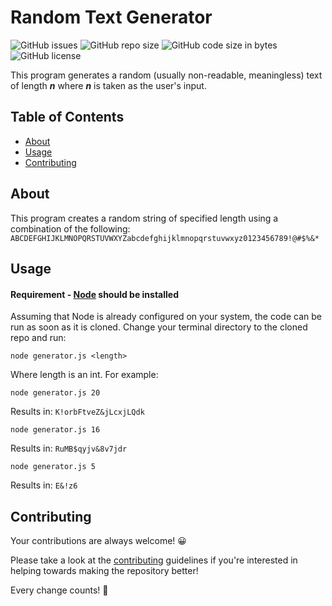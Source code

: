 
# Random Text Generator

![GitHub issues](https://img.shields.io/github/issues/V-Shadbolt/RandomStringGenerator?style=for-the-badge)
![GitHub repo size](https://img.shields.io/github/repo-size/V-Shadbolt/RandomStringGenerator?style=for-the-badge)
![GitHub code size in bytes](https://img.shields.io/github/languages/code-size/V-Shadbolt/RandomStringGenerator?style=for-the-badge)
![GitHub license](https://img.shields.io/github/license/V-Shadbolt/RandomStringGenerator?style=for-the-badge)

This program generates a random (usually non-readable, meaningless) text of length ***n*** where ***n*** is taken as the user's input.  

## Table of Contents

- [About](#about)
- [Usage](#usage)
- [Contributing](#contributing)

## About 

This program creates a random string of specified length using a combination of the following:
`ABCDEFGHIJKLMNOPQRSTUVWXYZabcdefghijklmnopqrstuvwxyz0123456789!@#$%&*`

## Usage 

#### Requirement - [Node](https://nodejs.org/en/) should be installed

Assuming that Node is already configured on your system, the code can be run as soon as it is cloned. Change your terminal directory to the cloned repo and run:

```
node generator.js <length>
``` 

Where length is an int. For example:
```
node generator.js 20
``` 
Results in: `K!orbFtveZ&jLcxjLQdk`
```
node generator.js 16
``` 
Results in: `RuMB$qyjv&8v7jdr`
```
node generator.js 5
``` 
Results in: `E&!z6`

## Contributing

Your contributions are always welcome! 😀 <br/>

Please take a look at the [contributing](./Contributing.md) guidelines if you're interested in helping towards making the repository better!

Every change counts! 🔄